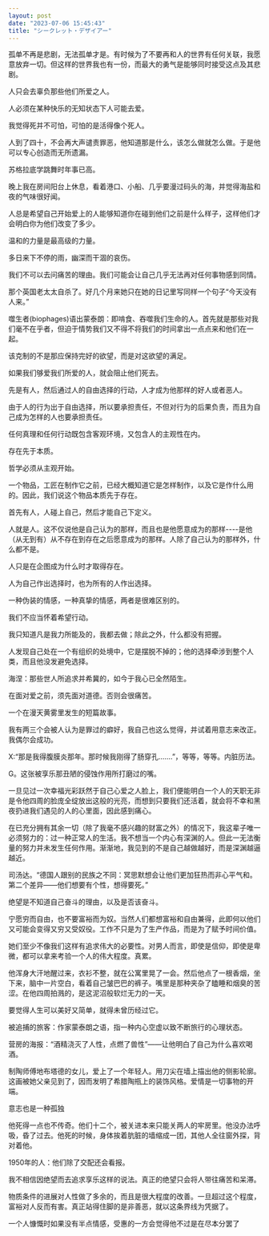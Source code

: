 ```yaml
---
layout: post
date: "2023-07-06 15:45:43"
title: "シークレット・デザイアー"
---
```

孤单不再是悲剧，无法孤单才是。有时候为了不要再和人的世界有任何关联，我愿意放弃一切。但这样的世界我也有一份，而最大的勇气是能够同时接受这点及其悲剧。

人只会去辜负那些他们所爱之人。

人必须在某种快乐的无知状态下人可能去爱。

我觉得死并不可怕，可怕的是活得像个死人。

人到了四十，不会再大声谴责罪恶，他知道那是什么，该怎么做就怎么做。于是他可以专心创造而无所遗漏。

苏格拉底学跳舞时年事已高。

晚上我在房间阳台上休息，看着港口、小船、几乎要漫过码头的海，并觉得海盐和夜的气味很好闻。

人总是希望自己开始爱上的人能够知道你在碰到他们之前是什么样子，这样他们才会明白你为他们改变了多少。

温和的力量是最高级的力量。

多日来下不停的雨，幽深而干涸的哀伤。

我们不可以去问痛苦的理由。我们可能会让自己几乎无法再对任何事物感到同情。

那个英国老太太自杀了。好几个月来她只在她的日记里写同样一个句子“今天没有人来。”

噬生者(biophages)语出蒙泰朗：即啃食、吞噬我们生命的人。首先就是那些对我们毫不在乎者，但迫于情势我们又不得不将我们的时间拿出一点点来和他们在一起。

该克制的不是那应保持完好的欲望，而是对这欲望的满足。

如果我们够爱我们所爱的人，就会阻止他们死去。

先是有人，然后通过人的自由选择的行动，人才成为他那样的好人或者恶人。

由于人的行为出于自由选择，所以要承担责任，不但对行为的后果负责，而且为自己成为怎样的人也要承担责任。

任何真理和任何行动既包含客观环境，又包含人的主观性在内。

存在先于本质。

哲学必须从主观开始。

一个物品，工匠在制作它之前，已经大概知道它是怎样制作，以及它是作什么用的。因此，我们说这个物品本质先于存在。

首先有人，人碰上自己，然后才能自己下定义。

人就是人。这不仅说他是自己认为的那样，而且也是他愿意成为的那样----是他（从无到有）从不存在到存在之后愿意成为的那样。人除了自己认为的那样外，什么都不是。

人只是在企图成为什么时才取得存在。

人为自己作出选择时，也为所有的人作出选择。

一种伪装的情感，一种真挚的情感，两者是很难区别的。

我们不应当怀着希望行动。

我只知道凡是我力所能及的，我都去做；除此之外，什么都没有把握。

人发现自己处在一个有组织的处境中，它是摆脱不掉的；他的选择牵涉到整个人类，而且他没发避免选择。

海涅：那些世人所追求并希冀的，如今于我心已全然陌生。

在面对爱之前，须先面对道德。否则会很痛苦。

一个在漫天黄雾里发生的短篇故事。

我有两三个会被人认为是罪过的癖好，我自己也这么觉得，并试着用意志来改正。我偶尔会成功。

X:“那是我得腹膜炎那年。那时候我刚得了肠穿孔…….”，等等，等等。内脏历法。

G。这张被享乐那丑陋的侵蚀作用所打磨过的嘴。

一旦见过一次幸福光彩跃然于自己心爱之人脸上，我们便能明白一个人的天职无非是令他四周的脸庞全绽放出这般的光亮，而想到只要我们还活着，就会将不幸和黑夜扔进我们遇见的人的心里面，因此感到痛心。

在已充分拥有其余一切（除了我毫不感兴趣的财富之外）的情况下，我这辈子唯一必须努力的：过一种正常人的生活。我不想当一个内心有深渊的人。但此一无法衡量的努力并未发生任何作用。渐渐地，我见到的不是自己越做越好，而是深渊越逼越近。

司汤达。“德国人跟别的民族之不同：冥思默想会让他们更加狂热而非心平气和。第二个差异——他们想要有个性，想得要死。”

绝望是不知道自己奋斗的理由，以及是否该奋斗。

宁愿穷而自由，也不要富裕而为奴。当然人们都想富裕和自由兼得，此即何以他们又可能会变得又穷又受奴役。工作不只是为了生产作品，而是为了赋予时间价值。

她们至少不像我们这样有追求伟大的必要性。对男人而言，即使是信仰，即使是卑微，都可以拿来考验一个人的伟大程度。真累。

他浑身大汗地醒过来，衣衫不整，就在公寓里晃了一会。然后他点了一根香烟，坐下来，脑中一片空白，看着自己皱巴巴的裤子。嘴里是那种夹杂了瞌睡和烟臭的苦涩。在他四周拍溅的，是这泥沼般软烂无力的一天。

要觉得人生可以美好又简单，就得未曾历经过它。

被追捕的旅客：作家蒙泰朗之语，指一种内心空虚以致不断旅行的心理状态。

营房的海报：“酒精浇灭了人性，点燃了兽性”——让他明白了自己为什么喜欢喝酒。

制陶师傅地布塔德的女儿，爱上了一个年轻人。用刀尖在墙上描出他的侧影轮廓。这画被她父亲见到了，因而发明了希腊陶瓶上的装饰风格。爱情是一切事物的开端。

意志也是一种孤独

他死得一点也不传奇。他们十二个，被关进本来只能关两人的牢房里。他没办法呼吸，昏了过去。他死的时候，身体挨着肮脏的墙缩成一团，其他人全往窗外探，背对着他。

1950年的人：他们除了交配还会看报。

我不相信因绝望而去追求享乐这样的说法。真正的绝望只会将人带往痛苦和呆滞。

物质条件的进展对人性做了多余的，而且是很大程度的改善。一旦超过这个程度，富裕对人反而有害。真正站得住脚的是非善恶，就以这条界线为凭据了。

一个人慷慨时如果没有半点情感，受惠的一方会觉得他不过是在尽本分罢了
